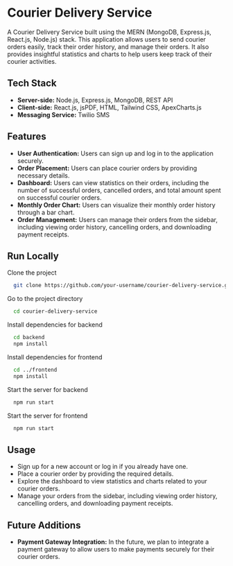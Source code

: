 # Courier Delivery Service

A Courier Delivery Service built using the MERN (MongoDB, Express.js, React.js, Node.js) stack. This application allows users to send courier orders easily, track their order history, and manage their orders. It also provides insightful statistics and charts to help users keep track of their courier activities.



## Tech Stack
- **Server-side:** Node.js, Express.js, MongoDB, REST API
- **Client-side:** React.js, jsPDF, HTML, Tailwind CSS, ApexCharts.js
- **Messaging Service:** Twilio SMS
## Features
* **User Authentication:** Users can sign up and log in to the application securely.
* **Order Placement:** Users can place courier orders by providing necessary details.
* **Dashboard:** Users can view statistics on their orders, including the number of successful orders, cancelled orders, and total amount spent on successful courier orders.
* **Monthly Order Chart:** Users can visualize their monthly order history through a bar chart.
* **Order Management:** Users can manage their orders from the sidebar, including viewing order history, cancelling orders, and downloading payment receipts.
  
## Run Locally

Clone the project

```bash
  git clone https://github.com/your-username/courier-delivery-service.git
```

Go to the project directory

```bash
  cd courier-delivery-service
```

Install dependencies for backend

```bash
  cd backend
  npm install
```
Install dependencies for frontend

```bash
  cd ../frontend
  npm install
```

Start the server for backend

```bash
  npm run start
```

Start the server for frontend

```bash
  npm run start
```


## Usage
- Sign up for a new account or log in if you already have one.
- Place a courier order by providing the required details.
- Explore the dashboard to view statistics and charts related to your courier orders.
- Manage your orders from the sidebar, including viewing order history, cancelling orders, and downloading payment receipts.

## Future Additions
- **Payment Gateway Integration:** In the future, we plan to integrate a payment gateway to allow users to make payments securely for their courier orders.
